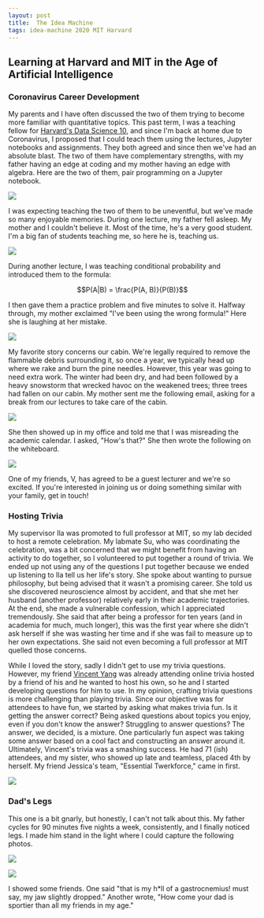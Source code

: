 ```yaml
---
layout: post
title:  The Idea Machine 
tags: idea-machine 2020 MIT Harvard
---
```


## Learning at Harvard and MIT in the Age of Artificial Intelligence

### Coronavirus Career Development

My parents and I have often discussed the two of them trying to become more familiar with
quantitative topics. This past term, I was a teaching fellow for 
[Harvard's Data Science 10](https://github.com/stat10), and since I'm back at 
home due to Coronavirus, I proposed that I could teach them using the lectures, 
Jupyter notebooks and assignments. They both agreed and since then we've had an absolute
blast. The two of them have complementary strengths, with my father having an edge at 
coding and my mother having an edge with algebra. Here are the two of them, pair
programming on a Jupyter notebook.

![](20200530-idea-machine/datascience_1.jpg) 

I was expecting teaching the two of them to be uneventful, but
we've made so many enjoyable memories. During one lecture, my father fell asleep.
My mother and I couldn't believe it. Most of the time, he's a very good student.
I'm a big fan of students teaching me, so here he is, teaching us.

![](20200530-idea-machine/datascience_3.jpg)

During another lecture, I was teaching conditional probability and introduced them
to the formula:

$$P(A|B) = \frac{P(A, B)}{P(B)}$$

I then gave them a practice problem and five minutes to solve it. Halfway through, my
mother exclaimed "I've been using the wrong formula!" Here she is laughing at her
mistake.

![](20200530-idea-machine/datascience_2.jpg)

My favorite story concerns our cabin. We're legally required to remove the flammable
debris surrounding it, so once a year, we typically head up where we rake and burn
the pine needles. However, this year was going to need extra work. The winter had 
been dry, and had been followed by a heavy snowstorm that wrecked havoc on the
weakened trees; three trees had fallen on our cabin. My mother sent me the following
email, asking for a break from our lectures to take care of the cabin.

![](20200530-idea-machine/datascience_5.png) 

She then showed up in my office and told me that I was misreading the academic
calendar. I asked, "How's that?" She then wrote the following on the whiteboard.

![](20200530-idea-machine/datascience_4.jpg)

One of my friends, V, has agreed to be a guest lecturer and we're so excited.
If you're interested in joining us or doing something similar with your family,
get in touch!

### Hosting Trivia

My supervisor Ila was promoted to full professor at MIT, so my lab decided to
host a remote celebration. My labmate Su, who was coordinating the celebration,
was a bit concerned that we might benefit from having an activity to do
together, so I volunteered to put together a round of trivia. We ended up not
using any of the questions I put together because we ended up listening to Ila
tell us her life's story. She spoke about wanting to pursue philosophy, but 
being advised that it wasn't a promising career. She told us she discovered
neuroscience almost by accident, and that she met her husband (another professor)
relatively early in their academic trajectories. At the end, she made a 
vulnerable confession, which I appreciated tremendously. She said that after
being a professor for ten years (and in academia for much, much longer), this
was the first year where she didn't ask herself if she was wasting her time
and if she was fail to measure up to her own expectations. She said not even
becoming a full professor at MIT quelled those concerns.

While I loved the story, sadly I didn't get to use my trivia questions. However,
my friend [Vincent Yang](https://www.yangvincent.com/) was already attending online 
trivia hosted by a friend of his and he wanted to host his own, so he and I started
developing questions for him to use. In my opinion, crafting trivia questions is
more challenging than playing trivia. Since our objective was for attendees to have
fun, we started by asking what makes trivia fun. Is it getting the answer correct?
Being asked questions about topics you enjoy, even if you don't know the answer? 
Struggling to answer questions? The answer, we decided, is a mixture. One particularly
fun aspect was taking some answer based on a cool fact and constructing an answer
around it. Ultimately, Vincent's trivia was a smashing success. He had 71 (ish)
attendees, and my sister, who showed up late and teamless, placed 4th by herself.
My friend Jessica's team, "Essential Twerkforce," came in first.

![](20200530-idea-machine/vincent_trivia.png)


### Dad's Legs

This one is a bit gnarly, but honestly, I can't not talk about this. My father 
cycles for 90 minutes five nights a week, consistently, and I finally noticed
legs. I made him stand in the light where I could capture the following photos.

![](20200530-idea-machine/dads_legs_1.jpg)

![](assets/20200530_idea_machine/dads_legs_2.jpg)

I showed some friends. One said "that is my h*ll of a gastrocnemius! must say,
 my jaw slightly dropped." Another wrote, "How come your dad is sportier than
 all my friends in my age."